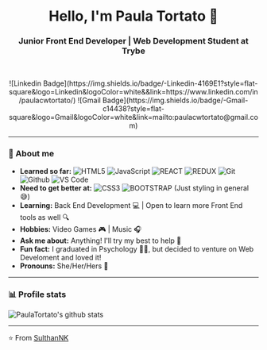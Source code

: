 <h1 align="center"> Hello, I'm Paula Tortato 👋 </h1>

<h3 align="center">  Junior Front End Developer | Web Development Student at Trybe </h3> <br>

<p align="center"> 
![Linkedin Badge](https://img.shields.io/badge/-Linkedin-4169E1?style=flat-square&logo=Linkedin&logoColor=white&&link=https://www.linkedin.com/in/paulacwtortato/)
![Gmail Badge](https://img.shields.io/badge/-Gmail-c14438?style=flat-square&logo=Gmail&logoColor=white&link=mailto:paulacwtortato@gmail.com)
</p>

---------------------------------------------------------------------------------------------------------------------------------------------------------------------------------
### 🤔 About me
-  **Learned so far:**
![HTML5](https://img.shields.io/badge/-HTML5-000000?style=for-the-badge&logo=HTML5)
![JavaScript](https://img.shields.io/badge/-JavaScript-000000?style=for-the-badge&logo=javascript)
![REACT](https://img.shields.io/badge/-REACT-000000?style=for-the-badge&logo=REACT)
![REDUX](https://img.shields.io/badge/-REDUX-000000?style=for-the-badge&logo=REDUX)
![Git](http://img.shields.io/badge/-Git-000000?style=for-the-badge&logo=Git)
![Github](http://img.shields.io/badge/-Github-000000?style=for-the-badge&logo=Github&logoColor=green)
![VS Code](http://img.shields.io/badge/-VS%20Code-000000?style=for-the-badge&logo=Visual-studio-code&logoColor=blue)
-  **Need to get better at:**
![CSS3](https://img.shields.io/badge/-CSS3-000000?style=for-the-badge&logo=CSS3)
![BOOTSTRAP](https://img.shields.io/badge/-BOOTSTRAP-000000?style=for-the-badge&logo=BOOTSTRAP)
(Just styling in general 😅)
-  **Learning:** Back End Development 💻 | Open to learn more Front End tools as well 🔍
-  **Hobbies:** Video Games 🎮 | Music 🎧
-  **Ask me about:** Anything! I'll try my best to help 🙂
-  **Fun fact:** I graduated in Psychology 👩‍🎓, but decided to venture on Web Develoment and loved it!
-  **Pronouns:** She/Her/Hers 💃

---------------------------------------------------------------------------------------------------------------------------------------------------------------------------------
### 📊 Profile stats

![PaulaTortato's github stats](https://github-readme-stats.vercel.app/api?username=paulatortato&show_icons=true&theme=tokyonight)

-------------------------------------------------------------------------------------------------------------------------------------------------------------------------------

⭐️ From [SulthanNK](http://www.github.com/SulthanNK)
